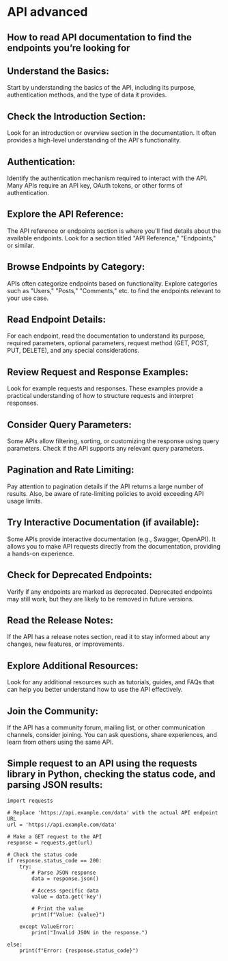 # API advanced  

## How to read API documentation to find the endpoints you’re looking for  

## Understand the Basics:  

Start by understanding the basics of the API, including its purpose, authentication methods, and the type of data it provides.  

## Check the Introduction Section:  

Look for an introduction or overview section in the documentation. It often provides a high-level understanding of the API's functionality.  

## Authentication:  

Identify the authentication mechanism required to interact with the API. Many APIs require an API key, OAuth tokens, or other forms of authentication.  

## Explore the API Reference:  

The API reference or endpoints section is where you'll find details about the available endpoints. Look for a section titled "API Reference," "Endpoints," or similar.  

## Browse Endpoints by Category:  

APIs often categorize endpoints based on functionality. Explore categories such as "Users," "Posts," "Comments," etc. to find the endpoints relevant to your use case.  

## Read Endpoint Details:  

For each endpoint, read the documentation to understand its purpose, required parameters, optional parameters, request method (GET, POST, PUT, DELETE), and any special considerations.  

## Review Request and Response Examples:  

Look for example requests and responses.   These examples provide a practical understanding of how to structure requests and interpret responses.  
## Consider Query Parameters:  

Some APIs allow filtering, sorting, or customizing the response using query parameters.   Check if the API supports any relevant query parameters.  

## Pagination and Rate Limiting:  

Pay attention to pagination details if the API returns a large number of results.   Also, be aware of rate-limiting policies to avoid exceeding API usage limits.  

## Try Interactive Documentation (if available):  

Some APIs provide interactive documentation (e.g., Swagger, OpenAPI).   It allows you to make API requests directly from the documentation, providing a hands-on experience.  
## Check for Deprecated Endpoints:  

Verify if any endpoints are marked as deprecated.   Deprecated endpoints may still work, but they are likely to be removed in future versions.  

## Read the Release Notes:  

If the API has a release notes section, read it to stay informed about any changes, new features, or improvements.  

## Explore Additional Resources:  

Look for any additional resources such as tutorials, guides, and FAQs that can help you better understand how to use the API effectively.  
## Join the Community:  

If the API has a community forum, mailing list, or other communication channels, consider joining. You can ask questions, share experiences, and learn from others using the same API.
## Simple request to an API using the requests library in Python, checking the status code, and parsing JSON results:  
```
import requests

# Replace 'https://api.example.com/data' with the actual API endpoint URL
url = 'https://api.example.com/data'

# Make a GET request to the API
response = requests.get(url)

# Check the status code
if response.status_code == 200:
    try:
        # Parse JSON response
        data = response.json()

        # Access specific data
        value = data.get('key')

        # Print the value
        print(f"Value: {value}")

    except ValueError:
        print("Invalid JSON in the response.")

else:
    print(f"Error: {response.status_code}")
```
